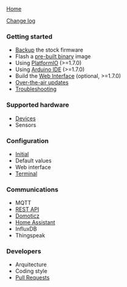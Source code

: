 [Home](Home)

[Change log](https://github.com/xoseperez/espurna/blob/master/CHANGELOG.md)

### Getting started
* [Backup](Backup) the stock firmware
* Flash a [pre-built binary](Binaries) image
* Using [PlatformIO](PlatformIO) (>=1.7.0)
* Using [Arduino IDE](ArduinoIDE) (>=1.7.0)
* Build the [Web Interface](WebInterface) (optional, >=1.7.0)
* [Over-the-air updates](OTA)
* [Troubleshooting](Troubleshooting)

### Supported hardware
* [Devices](Hardware)
* Sensors

### Configuration
* [Initial](InitialConfiguration)
* Default values
* Web interface
* [Terminal](Terminal)

### Communications
* MQTT
* [REST API](RESTAPI)
* [Domoticz](Domoticz)
* [Home Assistant](HomeAssistant)
* InfluxDB
* Thingspeak

### Developers
* Arquitecture
* Coding style
* [Pull Requests](PullRequests)